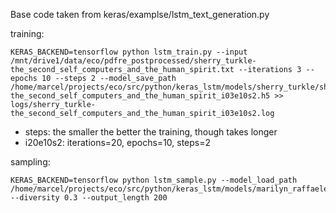 Base code taken from keras/examplse/lstm_text_generation.py

training:

    KERAS_BACKEND=tensorflow python lstm_train.py --input /mnt/drive1/data/eco/pdfre_postprocessed/sherry_turkle-the_second_self_computers_and_the_human_spirit.txt --iterations 3 --epochs 10 --steps 2 --model_save_path /home/marcel/projects/eco/src/python/keras_lstm/models/sherry_turkle/sherry_turkle-the_second_self_computers_and_the_human_spirit_i03e10s2.h5 >> logs/sherry_turkle-the_second_self_computers_and_the_human_spirit_i03e10s2.log
    
* steps: the smaller the better the training, though takes longer
* i20e10s2: iterations=20, epochs=10, steps=2

sampling:

    KERAS_BACKEND=tensorflow python lstm_sample.py --model_load_path /home/marcel/projects/eco/src/python/keras_lstm/models/marilyn_raffaele/marilyn_raffaele_i20e10s2.h5 --diversity 0.3 --output_length 200